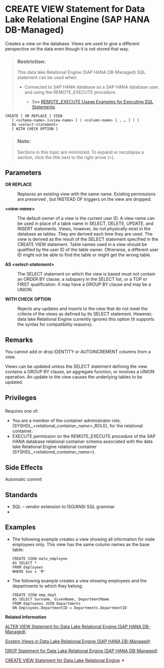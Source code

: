 <!-- loio4d411288dcae4da3a64d44865a0574e9 -->

# CREATE VIEW Statement for Data Lake Relational Engine \(SAP HANA DB-Managed\)

Creates a view on the database. Views are used to give a different perspective on the data even though it is not stored that way.



> ### Restriction:  
> This data lake Relational Engine \(SAP HANA DB-Managed\) SQL statement can be used when:
> 
> -   Connected to SAP HANA database as a SAP HANA database user, and using the REMOTE\_EXECUTE procedure.
> 
>     -   See [REMOTE\_EXECUTE Usage Examples for Executing SQL Statements](remote-execute-usage-examples-for-executing-sql-statements-fd99ac0.md).



```
CREATE [ OR REPLACE ] VIEW
   [ <schema-name>.]<view-name> [ ( <column-name> [ , … ] ) ]
   AS <select-statement>
   [ WITH CHECK OPTION ]
```



> ### Note:  
> Sections in this topic are minimized. To expand or recollapse a section, click the title next to the right arrow \(*\>*\).



<a name="loio4d411288dcae4da3a64d44865a0574e9__section_odh_cwg_1rb"/>

## Parameters


<dl>
<dt><b>

OR REPLACE

</b></dt>
<dd>

Replaces an existing view with the same name. Existing permissions are preserved , but INSTEAD OF triggers on the view are dropped.



</dd><dt><b>

*<view-name\>*

</b></dt>
<dd>

The default owner of a view is the current user ID. A view name can be used in place of a table name in SELECT, DELETE, UPDATE, and INSERT statements. Views, however, do not physically exist in the database as tables. They are derived each time they are used. The view is derived as the result of the SELECT statement specified in the CREATE VIEW statement. Table names used in a view should be qualified by the user ID of the table owner. Otherwise, a different user ID might not be able to find the table or might get the wrong table.



</dd><dt><b>

AS *<select-statement\>*

</b></dt>
<dd>

The SELECT statement on which the view is based must not contain an ORDER BY clause, a subquery in the SELECT list, or a TOP or FIRST qualification. It may have a GROUP BY clause and may be a UNION.



</dd><dt><b>

WITH CHECK OPTION

</b></dt>
<dd>

Rejects any updates and inserts to the view that do not meet the criteria of the views as defined by its SELECT statement. However, data lake Relational Engine currently ignores this option \(it supports the syntax for compatibility reasons\).



</dd>
</dl>



<a name="loio4d411288dcae4da3a64d44865a0574e9__section_wlz_cwg_1rb"/>

## Remarks

You cannot add or drop IDENTITY or AUTOINCREMENT columns from a view.

Views can be updated unless the SELECT statement defining the view contains a GROUP BY clause, an aggregate function, or involves a UNION operation. An update to the view causes the underlying tables to be updated.



<a name="loio4d411288dcae4da3a64d44865a0574e9__section_ut5_rfs_wwb"/>

## Privileges



### 

Requires one of:

-   You are a member of the container administrator role, \(SYSHDL\_*<relational\_container\_name\>*\_ROLE\), for the relational container.
-   EXECUTE permission on the REMOTE\_EXECUTE procedure of the SAP HANA database relational container schema associated with the data lake Relational Engine relational container \(SYSHDL\_*<relational\_container\_name\>*\).



<a name="loio4d411288dcae4da3a64d44865a0574e9__section_jwg_2wg_1rb"/>

## Side Effects

Automatic commit



<a name="loio4d411288dcae4da3a64d44865a0574e9__section_yrq_2wg_1rb"/>

## Standards

-   SQL – vendor extension to ISO/ANSI SQL grammar
-   



<a name="loio4d411288dcae4da3a64d44865a0574e9__section_d5f_fwg_1rb"/>

## Examples

-   The following example creates a view showing all information for male employees only. This view has the same column names as the base table:

    ```
    CREATE VIEW male_employee
    AS SELECT *
    FROM Employees
    WHERE Sex = 'M'
    ```

-   The following example creates a view showing employees and the departments to which they belong:

    ```
    CREATE VIEW emp_dept
    AS SELECT Surname, GivenName, DepartmentName
    FROM Employees JOIN Departments
    ON Employees.DepartmentID = Departments.DepartmentID
    ```


**Related Information**  


[ALTER VIEW Statement for Data Lake Relational Engine \(SAP HANA DB-Managed\)](alter-view-statement-for-data-lake-relational-engine-sap-hana-db-managed-6ef5483.md "Replaces a view definition with a modified version.")

[System Views in Data Lake Relational Engine \(SAP HANA DB-Managed\)](../070-system-views/system-views-in-data-lake-relational-engine-sap-hana-db-managed-92e2e6c.md "System views allow you to query for information about the system state using SELECT statements. The results appear as tables.")

[DROP Statement for Data Lake Relational Engine \(SAP HANA DB-Managed\)](drop-statement-for-data-lake-relational-engine-sap-hana-db-managed-367d71d.md "Removes objects from the database.")

[CREATE VIEW Statement for Data Lake Relational Engine](https://help.sap.com/viewer/19b3964099384f178ad08f2d348232a9/2023_1_QRC/en-US/a61a051684f210158cced2d83231bd8a.html "Creates a view on the database. Views are used to give a different perspective on the data even though it is not stored that way.") :arrow_upper_right:

